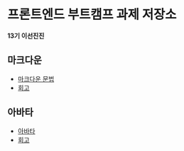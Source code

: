 # 프론트엔드 부트캠프 과제 저장소

**13기 이선진진**

## 마크다운

- [마크다운 문법](./src/md/markdown.md)
- [회고](./src/md/retrospect.md)

## 아바타

- [아바타](./src/avatars/avatars.html)
- [회고](./src/avatars/avatars.md)
